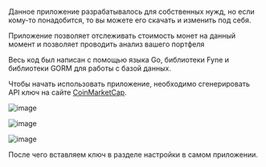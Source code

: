 Данное приложение разрабатывалось для собственных нужд, но если кому-то понадобится, то вы можете его скачать и изменить под себя.

Приложение позволяет отслеживать стоимость монет на данный момент и позволяет проводить анализ вашего портфеля

Весь код был написан с помощью языка Go, библиотеки Fyne и библиотеки GORM для работы с базой данных.

Чтобы начать использовать приложение, необходимо сгенерировать API ключ на сайте [CoinMarketCap](https://coinmarketcap.com/api/).

![image](https://github.com/user-attachments/assets/fc1c8f53-93b7-40a3-b43b-6410b8c95dc3)

![image](https://github.com/user-attachments/assets/e77fe55c-ab77-43da-a4ae-620116366c00)

![image](https://github.com/user-attachments/assets/c68f0bad-326a-4b5b-95d4-ab88ba81986f)

После чего вставляем ключ в разделе настройки в самом приложении.
